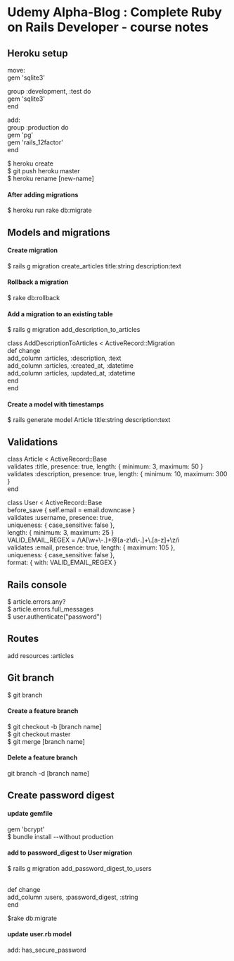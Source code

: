 <h1>Udemy Alpha-Blog : Complete Ruby on Rails Developer - course notes</h1>

<h2>Heroku setup</h2>

<p>move:<br>
gem 'sqlite3'</p>

<p>group :development, :test do<br>
gem 'sqlite3'<br>
end</p>

<p>add:<br>
group :production do<br>
  gem 'pg'<br>
  gem 'rails_12factor'<br>
end</p>

<p>$ heroku create<br>
$ git push heroku master<br>
$ heroku rename [new-name]</p>

<h4>After adding migrations</h4>
<p>$ heroku run rake db:migrate</p>

<h2>Models and migrations</h2>

<h4>Create migration</h4>
<p>$ rails g migration create_articles title:string description:text</p>

<h4>Rollback a migration</h4>
<p>$ rake db:rollback</p>

<h4>Add a migration to an existing table</h4>
<p>$ rails g migration add_description_to_articles</p>
<p>class AddDescriptionToArticles < ActiveRecord::Migration<br>
  def change<br>
    add_column :articles, :description, :text<br>
    add_column :articles, :created_at, :datetime<br>
    add_column :articles, :updated_at, :datetime<br>
  end<br>
end</p>

<h4>Create a model with timestamps</h4>
<p>$ rails generate model Article title:string description:text</p>

<h2>Validations</h2>
<p>class Article < ActiveRecord::Base<br>
  validates :title, presence: true, length: { minimum: 3, maximum: 50 }<br>
  validates :description, presence: true, length: { minimum: 10, maximum: 300 }<br>
end</p>

<p>class User < ActiveRecord::Base<br>
before_save { self.email = email.downcase }</br>
validates :username, presence: true,</br>
          uniqueness: { case_sensitive: false },</br>
          length: { minimum: 3, maximum: 25 }</br>
VALID_EMAIL_REGEX = /\A[\w+\-.]+@[a-z\d\-.]+\.[a-z]+\z/i</br>
validates :email, presence: true, length: { maximum: 105 },</br>
          uniqueness: { case_sensitive: false },</br>
          format: { with: VALID_EMAIL_REGEX }</p>

<h2>Rails console</h2>
<p>$ article.errors.any?<br>
$ article.errors.full_messages<br>
$ user.authenticate("password")</p>

 <h2>Routes</h2>
 <p>add resources :articles</p>

<h2>Git branch</h2>
<p>$ git branch<p>

<h4>Create a feature branch</h4>
<p>$ git checkout -b [branch name]<br>
$ git checkout master<br>
$ git merge [branch name]</p>

<h4>Delete a feature branch</h4>
<p>git branch -d [branch name]</p>

<h2>Create password digest</h2>

<h4>update gemfile</h4>

<p>gem 'bcrypt'<br>
$ bundle install --without production</p>

<h4>add to password_digest to User migration</h4>

<p>$ rails g migration add_password_digest_to_users<br><br>

def change<br>
  add_column :users, :password_digest, :string<br>
end<br>

$rake db:migrate</p>

<h4>update user.rb model</h4>

<p>add: has_secure_password<br>
